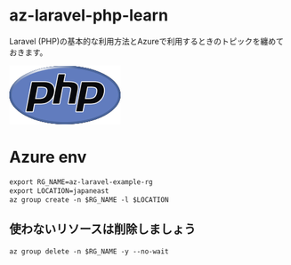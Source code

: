 # az-laravel-php-learn

Laravel (PHP)の基本的な利用方法とAzureで利用するときのトピックを纏めておきます。

![image](./new-php-logo.png)

# Azure env
```
export RG_NAME=az-laravel-example-rg
export LOCATION=japaneast
az group create -n $RG_NAME -l $LOCATION
```

## 使わないリソースは削除しましょう
```
az group delete -n $RG_NAME -y --no-wait
```